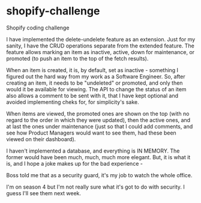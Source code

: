 # shopify-challenge
Shopify coding challenge

I have implemented the delete-undelete feature as an extension.
Just for my sanity, I have the CRUD operations separate from the extended feature. The feature allows marking an item as inactive, active, down for maintenance,
or promoted (to push an item to the top of the fetch results).

When an item is created, it is, by default, set as inactive - something I figured out the hard way from my work as a Software Engineer. So, after creating
an item, it needs to be "undeleted" or promoted, and only then would it be available for viewing. The API to change the status of an item also allows a comment
to be sent with it, that I have kept optional and avoided implementing cheks for, for simplicity's sake.

When items are viewed, the promoted ones are shown on the top (with no regard to the order in which they were updated), then the active ones, and at last the 
ones under maintenance (just so that I could add comments, and see how Product Managers would want to see them, had these been viewed on their dashboard).

I haven't implemented a database, and everything is IN MEMORY. The former would have been much, much, much more elegant. But, it is what it is, and I hope
a joke makes up for the bad experience - 


Boss told me that as a security guard, it's my job to watch the whole office.


I'm on season 4 but I'm not really sure what it's got to do with security. I guess I'll see them next week.
